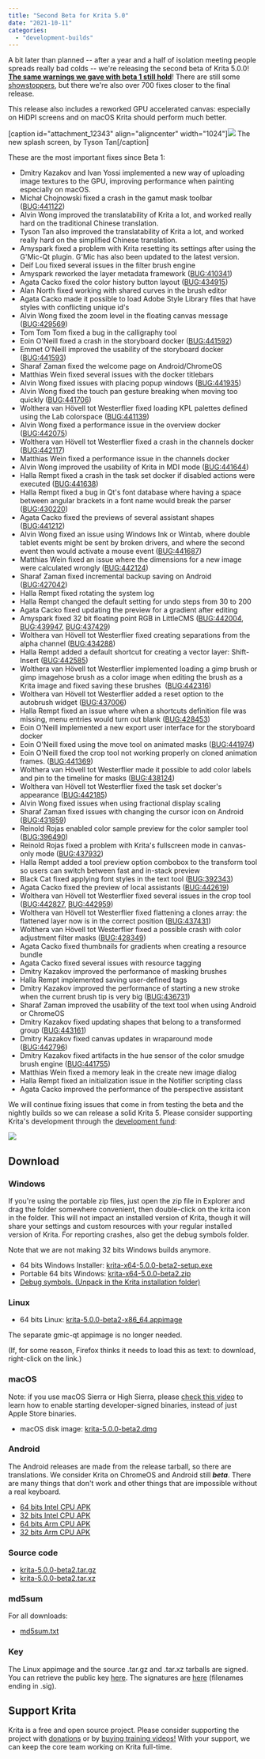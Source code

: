 ```yaml
---
title: "Second Beta for Krita 5.0"
date: "2021-10-11"
categories: 
  - "development-builds"
---
```


A bit later than planned -- after a year and a half of isolation meeting people spreads really bad colds -- we're releasing the second beta of Krita 5.0.0! [**The same warnings we gave with beta 1 still hold**](https://krita.org/en/item/first-beta-for-krita-5-0-released/)! There are still some [showstoppers](https://bugs.kde.org/buglist.cgi?bug_severity=critical&bug_severity=grave&bug_severity=major&bug_severity=crash&bug_severity=normal&bug_severity=minor&bug_status=UNCONFIRMED&bug_status=CONFIRMED&bug_status=ASSIGNED&bug_status=REOPENED&keywords=regression%2C%20release_blocker%2C%20&keywords_type=anywords&list_id=1918546&product=krita&query_format=advanced), but there we're also over 700 fixes closer to the final release.

This release also includes a reworked GPU accelerated canvas: especially on HiDPI screens and on macOS Krita should perform much better.

\[caption id="attachment\_12343" align="aligncenter" width="1024"\][![](images/electrichearts_20201224A_kiki_c1_1080P-1024x512.png)](https://krita.org/wp-content/uploads/2021/08/electrichearts_20201224A_kiki_c1_1080P.png) The new splash screen, by Tyson Tan\[/caption\]

These are the most important fixes since Beta 1:

- Dmitry Kazakov and Ivan Yossi implemented a new way of uploading image textures to the GPU, improving performance when painting especially on macOS.
- Michał Chojnowski fixed a crash in the gamut mask toolbar ([BUG:441122](https://bugs.kde.org/show_bug.cgi?id=441122))
- Alvin Wong improved the translatability of Krita a lot, and worked really hard on the traditional Chinese translation.
- Tyson Tan also improved the translatability of Krita a lot, and worked really hard on the simplified Chinese translation.
- Amyspark fixed a problem with Krita resetting its settings after using the G'Mic-Qt plugin. G'Mic has also been updated to the latest version.
- Deif Lou fixed several issues in the filter brush engine
- Amyspark reworked the layer metadata framework ([BUG:410341](https://bugs.kde.org/show_bug.cgi?id=410341))
- Agata Cacko fixed the color history button layout ([BUG:434915](https://bugs.kde.org/show_bug.cgi?id=434915))
- Alan North fixed working with shared curves in the brush editor
- Agata Cacko made it possible to load Adobe Style Library files that have styles with conflicting unique id's
- Alvin Wong fixed the zoom level in the floating canvas message ([BUG:429569](https://bugs.kde.org/show_bug.cgi?id=429569))
- Tom Tom Tom fixed a bug in the calligraphy tool
- Eoin O'Neill fixed a crash in the storyboard docker ([BUG:441592](https://bugs.kde.org/show_bug.cgi?id=441592))
- Emmet O'Neill improved the usability of the storyboard docker ([BUG:441593](https://bugs.kde.org/show_bug.cgi?id=441593))
- Sharaf Zaman fixed the welcome page on Android/ChromeOS
- Matthias Wein fixed several issues with the docker titlebars
- Alvin Wong fixed issues with placing popup windows ([BUG:441935](https://bugs.kde.org/show_bug.cgi?id=441935))
- Alvin Wong fixed the touch pan gesture breaking when moving too quickly ([BUG:441706](https://bugs.kde.org/show_bug.cgi?id=441706))
- Wolthera van Hövell tot Westerflier fixed loading KPL palettes defined using the Lab colorspace ([BUG:441139](https://bugs.kde.org/show_bug.cgi?id=441139))
- Alvin Wong fixed a performance issue in the overview docker ([BUG:442075](https://bugs.kde.org/show_bug.cgi?id=442075))
- Wolthera van Hövell tot Westerflier fixed a crash in the channels docker ([BUG:442117](https://bugs.kde.org/show_bug.cgi?id=442117))
- Matthias Wein fixed a performance issue in the channels docker
- Alvin Wong improved the usability of Krita in MDI mode ([BUG:441644](https://bugs.kde.org/show_bug.cgi?id=441644))
- Halla Rempt fixed a crash in the task set docker if disabled actions were executed ([BUG:441638](https://bugs.kde.org/show_bug.cgi?id=441638))
- Halla Rempt fixed a bug in Qt's font database where having a space between angular brackets in a font name would break the parser ([BUG:430220](https://bugs.kde.org/show_bug.cgi?id=430220))
- Agata Cacko fixed the previews of several assistant shapes ([BUG:441212](https://bugs.kde.org/show_bug.cgi?id=441212))
- Alvin Wong fixed an issue using Windows Ink or Wintab, where double tablet events might be sent by broken drivers, and where the second event then would activate a mouse event ([BUG:441687](https://bugs.kde.org/show_bug.cgi?id=441687))
- Matthias Wein fixed an issue where the dimensions for a new image were calculated wrongly ([BUG:442124](https://bugs.kde.org/show_bug.cgi?id=442124))
- Sharaf Zaman fixed incremental backup saving on Android ([BUG:427042](https://bugs.kde.org/show_bug.cgi?id=427042))
- Halla Rempt fixed rotating the system log
- Halla Rempt changed the default setting for undo steps from 30 to 200
- Agata Cacko fixed updating the preview for a gradient after editing
- Amyspark fixed 32 bit floating point RGB in LittleCMS ([BUG:442004](https://bugs.kde.org/show_bug.cgi?id=442004), [BUG:439947](https://bugs.kde.org/show_bug.cgi?id=439947), [BUG:437429](https://bugs.kde.org/show_bug.cgi?id=437429))
- Wolthera van Hövell tot Westerflier fixed creating separations from the alpha channel ([BUG:434288](https://bugs.kde.org/show_bug.cgi?id=434288))
- Halla Rempt added a default shortcut for creating a vector layer: Shift-Insert ([BUG:442585](https://bugs.kde.org/show_bug.cgi?id=442585))
- Wolthera van Hövell tot Westerflier implemented loading a gimp brush or gimp imagehose brush as a color image when editing the brush as a Krita image and fixed saving these brushes  ([BUG:442316](https://bugs.kde.org/show_bug.cgi?id=442316))
- Wolthera van Hövell tot Westerflier added a reset option to the autobrush widget ([BUG:437006](https://bugs.kde.org/show_bug.cgi?id=437006))
- Halla Rempt fixed an issue where when a shortcuts definition file was missing, menu entries would turn out blank ([BUG:428453](https://bugs.kde.org/show_bug.cgi?id=428453))
- Eoin O'Neill implemented a new export user interface for the storyboard docker
- Eoin O'Neill fixed using the move tool on animated masks ([BUG:441974](https://bugs.kde.org/show_bug.cgi?id=441974))
- Eoin O'Neill fixed the crop tool not working properly on cloned animation frames. ([BUG:441369](https://bugs.kde.org/show_bug.cgi?id=441369))
- Wolthera van Hövell tot Westerflier made it possible to add color labels and pin to the timeline for masks ([BUG:438124](https://bugs.kde.org/show_bug.cgi?id=438124))
- Wolthera van Hövell tot Westerflier fixed the task set docker's appearance ([BUG:442185](https://bugs.kde.org/show_bug.cgi?id=442185))
- Alvin Wong fixed issues when using fractional display scaling
- Sharaf Zaman fixed issues with changing the cursor icon on Android ([BUG:431859](https://bugs.kde.org/show_bug.cgi?id=431859))
- Reinold Rojas enabled color sample preview for the color sampler tool ([BUG:396490](https://bugs.kde.org/show_bug.cgi?id=396490))
- Reinold Rojas fixed a problem with Krita's fullscreen mode in canvas-only mode ([BUG:437932](https://bugs.kde.org/show_bug.cgi?id=437932))
- Halla Rempt added a tool preview option combobox to the transform tool so users can switch between fast and in-stack preview
- Black Cat fixed applying font styles in the text tool ([BUG:392343](https://bugs.kde.org/show_bug.cgi?id=392343))
- Agata Cacko fixed the preview of local assistants ([BUG:442619](https://bugs.kde.org/show_bug.cgi?id=442619))
- Wolthera van Hövell tot Westerflier fixed several issues in the crop tool ([BUG:442827](https://bugs.kde.org/show_bug.cgi?id=442827), [BUG:442959](https://bugs.kde.org/show_bug.cgi?id=442959))
- Wolthera van Hövell tot Westerflier fixed flattening a clones array: the flattened layer now is in the correct position ([BUG:437431](https://bugs.kde.org/show_bug.cgi?id=437431))
- Wolthera van Hövell tot Westerflier fixed a possible crash with color adjustment filter masks ([BUG:428349](https://bugs.kde.org/show_bug.cgi?id=428349))
- Agata Cacko fixed thumbnails for gradients when creating a resource bundle
- Agata Cacko fixed several issues with resource tagging
- Dmitry Kazakov improved the performance of masking brushes
- Halla Rempt implemented saving user-defined tags
- Dmitry Kazakov improved the performance of starting a new stroke when the current brush tip is very big ([BUG:436731](https://bugs.kde.org/show_bug.cgi?id=436731))
- Sharaf Zaman improved the usability of the text tool when using Android or ChromeOS
- Dmitry Kazakov fixed updating shapes that belong to a transformed group ([BUG:443161](https://bugs.kde.org/show_bug.cgi?id=443161))
- Dmitry Kazakov fixed canvas updates in wraparound mode ([BUG:442796](https://bugs.kde.org/show_bug.cgi?id=442796))
- Dmitry Kazakov fixed artifacts in the hue sensor of the color smudge brush engine ([BUG:441755](https://bugs.kde.org/show_bug.cgi?id=441755))
- Matthias Wein fixed a memory leak in the create new image dialog
- Halla Rempt fixed an initialization issue in the Notifier scripting class
- Agata Cacko improved the performance of the perspective assistant

We will continue fixing issues that come in from testing the beta and the nightly builds so we can release a solid Krita 5. Please consider supporting Krita's development through the [development fund](https://fund.krita.org/):

[![](images/devfund-1024x346.png)](https://fund.krita.org)

## Download

### Windows

If you're using the portable zip files, just open the zip file in Explorer and drag the folder somewhere convenient, then double-click on the krita icon in the folder. This will not impact an installed version of Krita, though it will share your settings and custom resources with your regular installed version of Krita. For reporting crashes, also get the debug symbols folder.

Note that we are not making 32 bits Windows builds anymore.

- 64 bits Windows Installer: [krita-x64-5.0.0-beta2-setup.exe](https://download.kde.org/unstable/krita/5.0.0-beta2/krita-x64-5.0.0-beta2-setup.exe)
- Portable 64 bits Windows: [krita-x64-5.0.0-beta2.zip](https://download.kde.org/unstable/krita/5.0.0-beta2/krita-x64-5.0.0-beta2.zip)
- [Debug symbols. (Unpack in the Krita installation folder)](https://download.kde.org/unstable/krita/5.0.0-beta2/krita-x64-5.0.0-beta2-dbg.zip)

### Linux

- 64 bits Linux: [krita-5.0.0-beta2-x86\_64.appimage](https://download.kde.org/unstable/krita/5.0.0-beta2/krita-5.0.0-beta2-x86_64.appimage)

The separate gmic-qt appimage is no longer needed.

(If, for some reason, Firefox thinks it needs to load this as text: to download, right-click on the link.)

### macOS

Note: if you use macOS Sierra or High Sierra, please [check this video](https://www.youtube.com/watch?v=3py0kgq95Hk) to learn how to enable starting developer-signed binaries, instead of just Apple Store binaries.

- macOS disk image: [krita-5.0.0-beta2.dmg](https://download.kde.org/unstable/krita/5.0.0-beta2/krita-5.0.0-beta2.dmg)

### Android

The Android releases are made from the release tarball, so there are translations. We consider Krita on ChromeOS and Android still **_beta_**. There are many things that don't work and other things that are impossible without a real keyboard.

- [64 bits Intel CPU APK](https://download.kde.org/unstable/krita/5.0.0-beta2/krita-x86_64-5.0.0-beta2-release-signed.apk)
- [32 bits Intel CPU APK](https://download.kde.org/unstable/krita/5.0.0-beta2/krita-x86-5.0.0-beta2-release-signed.apk)
- [64 bits Arm CPU APK](https://download.kde.org/unstable/krita/5.0.0-beta2/krita-arm64-v8a-5.0.0-beta2-release-signed.apk)
- [32 bits Arm CPU APK](https://download.kde.org/unstable/krita/5.0.0-beta2/krita-armeabi-v7a-5.0.0-beta2-release-signed.apk)

### Source code

- [krita-5.0.0-beta2.tar.gz](https://download.kde.org/unstable/krita/5.0.0-beta2/krita-5.0.0-beta2.tar.gz)
- [krita-5.0.0-beta2.tar.xz](https://download.kde.org/unstable/krita/5.0.0-beta2/krita-5.0.0-beta2.tar.xz)

### md5sum

For all downloads:

- [md5sum.txt](https://download.kde.org/unstable/krita/5.0.0-beta2/md5sum.txt)

### Key

The Linux appimage and the source .tar.gz and .tar.xz tarballs are signed. You can retrieve the public key [here](https://files.kde.org/krita/4DA79EDA231C852B). The signatures are [here](https://download.kde.org/unstable/krita/5.0.0-beta2/) (filenames ending in .sig).

## Support Krita

Krita is a free and open source project. Please consider supporting the project with [donations](https://fund.krita.org) or by [buying training videos!](https://krita.org/en/shop/) With your support, we can keep the core team working on Krita full-time.
